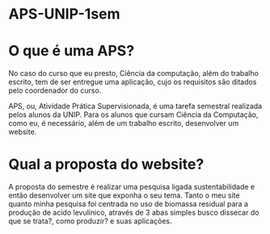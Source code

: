 # APS-UNIP-1sem

# O que é uma APS?

No caso do curso que eu presto, Ciência da computação, além do trabalho escrito, tem de ser entregue uma aplicação, cujo os requisitos são ditados pelo coordenador do curso.

APS, ou, Atividade Prática Supervisionada, é uma tarefa semestral realizada pelos alunos da UNIP. Para os alunos que cursam Ciência da Computação, como eu, é necessário, além de um trabalho escrito, desenvolver um website.

# Qual a proposta do website?

A proposta do semestre é realizar uma pesquisa ligada sustentabilidade e então desenvolver um site que exponha o seu tema.
Tanto o meu site quanto minha pesquisa foi centrada no uso de biomassa residual para a produção de acido levulínico, através de 3 abas simples busco dissecar do que se trata?, como produzir? e suas aplicações.
